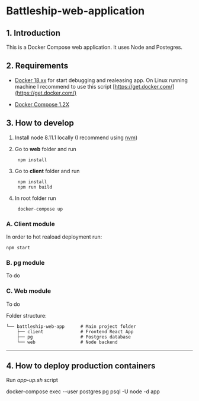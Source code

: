 # Battleship-web-application

## 1. Introduction ##
This is a Docker Compose web application. It uses Node and Postegres.

## 2. Requirements ##
* [Docker 18.xx](https://docs.docker.com/engine/installation/) for start debugging and realeasing app.
    On Linux running machine I recommend to use this script [https://get.docker.com/](https://get.docker.com/) 

* [Docker Compose 1.2X](https://docs.docker.com/compose/install/)

## 3. How to develop ## 

1. Install node 8.11.1 locally (I recommend using [nvm](https://github.com/creationix/nvm))
2. Go to **web** folder and run
    
        npm install

3. Go to **client** folder and run
    
        npm install 
        npm run build

4. In root folder run 

        docker-compose up

### A. Client module ###

In order to hot reaload deployment run: 

    npm start 


### B. pg module ###

To do


### C. Web module ###

To do
    

Folder structure:

    └── battleship-web-app      # Main project folder
        ├── client              # Frontend React App
        ├── pg                  # Postgres database
        └── web                 # Node backend


***

## 4. How to deploy production containers ##

Run *app-up.sh* script
        
docker-compose exec --user postgres pg  psql -U node -d app

